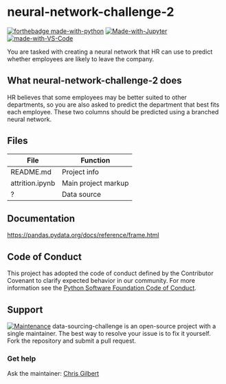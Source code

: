 # neural-network-challenge-2
[![forthebadge made-with-python](http://ForTheBadge.com/images/badges/made-with-python.svg)](https://www.python.org/)
[![Made-with-Jupyter](https://img.shields.io/badge/Made%20with-Jupyter-orange?style=for-the-badge&logo=Jupyter)](https://jupyter.org/try)
[![made-with-VS-Code](https://img.shields.io/badge/Visual%20Studio%20Code-007ACC?logo=visualstudiocode&logoColor=fff&style=plastic)](https://code.visualstudio.com/)

You are tasked with creating a neural network that HR can use to predict whether employees are likely to leave the company. 

## What neural-network-challenge-2 does

HR believes that some employees may be better suited to other departments, so you are also asked to predict the department that best fits each employee. These two columns should be predicted using a branched neural network.

## Files

| File | Function |                        
| ---- | ------------- |
| README.md | Project info |
| attrition.ipynb | Main project markup |
| ? | Data source |

## Documentation
https://pandas.pydata.org/docs/reference/frame.html

## Code of Conduct

This project has adopted the code of conduct defined by the Contributor Covenant to clarify expected behavior in our community.
For more information see the [Python Software Foundation Code of Conduct](https://policies.python.org/python.org/code-of-conduct/).


## Support

[![Maintenance](https://img.shields.io/badge/Maintained%3F-yes-green.svg)](https://GitHub.com/Naereen/StrapDown.js/graphs/commit-activity)
data-sourcing-challenge is an open-source project with a single maintainer. The best way to resolve your issue is to fix it yourself. Fork the repository and submit a pull request. 

### Get help

Ask the maintainer: [Chris Gilbert][1]

[1]: https://github.com/xraySMULu